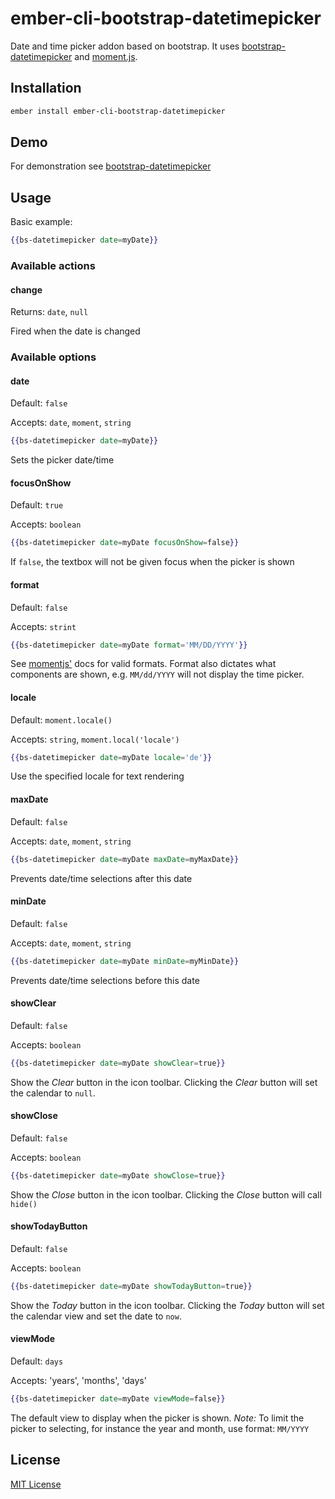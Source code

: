 # ember-cli-bootstrap-datetimepicker

Date and time picker addon based on bootstrap.
It uses [bootstrap-datetimepicker](https://github.com/Eonasdan/bootstrap-datetimepicker) and [moment.js](https://github.com/jasonmit/ember-cli-moment-shim).


## Installation

```bash
ember install ember-cli-bootstrap-datetimepicker
```


## Demo
For demonstration see [bootstrap-datetimepicker](http://eonasdan.github.io/bootstrap-datetimepicker/)


## Usage

Basic example:

```handlebars
{{bs-datetimepicker date=myDate}}
```


### Available actions

#### change

Returns: `date`, `null`

Fired when the date is changed



### Available options

#### date

Default: `false`

Accepts: `date`, `moment`, `string`

```handlebars
{{bs-datetimepicker date=myDate}}
```

Sets the picker date/time



#### focusOnShow

Default: `true`

Accepts: `boolean`

```handlebars
{{bs-datetimepicker date=myDate focusOnShow=false}}
```

If `false`, the textbox will not be given focus when the picker is shown



#### format

Default: `false`

Accepts: `strint`

```handlebars
{{bs-datetimepicker date=myDate format='MM/DD/YYYY'}}
```

See [momentjs'](http://momentjs.com/docs/#/displaying/format/) docs for valid formats. Format also dictates what components are shown, e.g. `MM/dd/YYYY` will not display the time picker.



#### locale

Default: `moment.locale()`

Accepts: `string`, `moment.local('locale')`

```handlebars
{{bs-datetimepicker date=myDate locale='de'}}
```

Use the specified locale for text rendering



#### maxDate

Default: `false`

Accepts: `date`, `moment`, `string`

```handlebars
{{bs-datetimepicker date=myDate maxDate=myMaxDate}}
```

Prevents date/time selections after this date



#### minDate

Default: `false`

Accepts: `date`, `moment`, `string`

```handlebars
{{bs-datetimepicker date=myDate minDate=myMinDate}}
```

Prevents date/time selections before this date



#### showClear

Default: `false`

Accepts: `boolean`

```handlebars
{{bs-datetimepicker date=myDate showClear=true}}
```

Show the *Clear* button in the icon toolbar.
Clicking the *Clear* button will set the calendar to `null`.



#### showClose

Default: `false`

Accepts: `boolean`

```handlebars
{{bs-datetimepicker date=myDate showClose=true}}
```

Show the *Close* button in the icon toolbar.
Clicking the *Close* button will call `hide()`



#### showTodayButton

Default: `false`

Accepts: `boolean`

```handlebars
{{bs-datetimepicker date=myDate showTodayButton=true}}
```

Show the *Today* button in the icon toolbar.
Clicking the *Today* button will set the calendar view and set the date to `now`.



#### viewMode

Default: `days`

Accepts: 'years', 'months', 'days'

```handlebars
{{bs-datetimepicker date=myDate viewMode=false}}
```

The default view to display when the picker is shown.
*Note:* To limit the picker to selecting, for instance the year and month, use format: `MM/YYYY`



## License

[MIT License](https://github.com/btecu/ember-cli-bootstrap-datetimepicker/blob/master/LICENSE.md)
